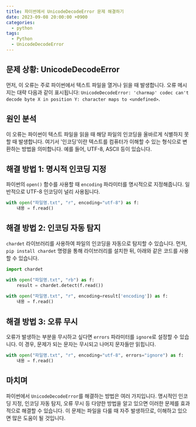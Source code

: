```yaml
---
title: 파이썬에서 UnicodeDecodeError 문제 해결하기
date: 2023-09-08 20:00:00 +0900
categories:
  - python
tags:
  - Python
  - UnicodeDecodeError
---
```


## 문제 상황: UnicodeDecodeError

먼저, 이 오류는 주로 파이썬에서 텍스트 파일을 열거나 읽을 때 발생합니다. 오류 메시지는 대략 다음과 같이 표시됩니다: `UnicodeDecodeError: 'charmap' codec can't decode byte X in position Y: character maps to <undefined>`.

## 원인 분석

이 오류는 파이썬이 텍스트 파일을 읽을 때 해당 파일의 인코딩을 올바르게 식별하지 못할 때 발생합니다. 여기서 '인코딩'이란 텍스트를 컴퓨터가 이해할 수 있는 형식으로 변환하는 방법을 의미합니다. 예를 들어, UTF-8, ASCII 등이 있습니다.

## 해결 방법 1: 명시적 인코딩 지정

파이썬의 `open()` 함수를 사용할 때 `encoding` 파라미터를 명시적으로 지정해줍니다. 일반적으로 UTF-8 인코딩이 널리 사용됩니다.

```python
with open("파일명.txt", "r", encoding="utf-8") as f:
    내용 = f.read()
```

## 해결 방법 2: 인코딩 자동 탐지

`chardet` 라이브러리를 사용하여 파일의 인코딩을 자동으로 탐지할 수 있습니다. 먼저, `pip install chardet` 명령을 통해 라이브러리를 설치한 뒤, 아래와 같은 코드를 사용할 수 있습니다.

```python
import chardet

with open("파일명.txt", "rb") as f:
    result = chardet.detect(f.read())
    
with open("파일명.txt", "r", encoding=result['encoding']) as f:
    내용 = f.read()
```

## 해결 방법 3: 오류 무시

오류가 발생하는 부분을 무시하고 싶다면 `errors` 파라미터를 `ignore`로 설정할 수 있습니다. 이 경우, 문제가 되는 문자는 무시되고 나머지 문자들만 읽힙니다.

```python
with open("파일명.txt", "r", encoding="utf-8", errors="ignore") as f:
    내용 = f.read()
```

## 마치며

파이썬에서 `UnicodeDecodeError`를 해결하는 방법은 여러 가지입니다. 명시적인 인코딩 지정, 인코딩 자동 탐지, 오류 무시 등 다양한 방법을 알고 있으면 이러한 문제를 효과적으로 해결할 수 있습니다. 이 문제는 파일을 다룰 때 자주 발생하므로, 이해하고 있으면 많은 도움이 될 것입니다.
